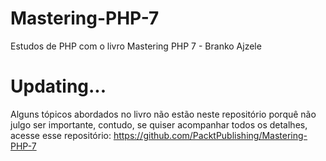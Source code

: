 # Mastering-PHP-7
Estudos de PHP com o livro Mastering PHP 7 - Branko Ajzele

# Updating...
Alguns tópicos abordados no livro não estão neste repositório porquê não julgo ser importante, contudo, se quiser acompanhar todos os detalhes, acesse esse repositório: https://github.com/PacktPublishing/Mastering-PHP-7
